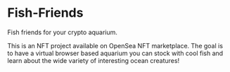 # Fish-Friends
Fish friends for your crypto aquarium.

This is an NFT project available on OpenSea NFT marketplace. The goal is to have a virtual browser based aquarium you can stock with cool fish and learn about the wide variety of interesting ocean creatures!

